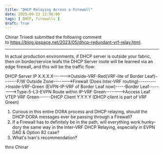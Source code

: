 ```yaml
---
title: "DHCP Relaying Across a Firewall"
date: 2023-09-23 11:36:00
tags: [ DHCP, firewalls ]
draft: True
---
```

Chinar Trivedi submitted the following comment to https://blog.ipspace.net/2023/05/dhcp-redundant-vrf-relay.html.

---

In actual production environments, if DHCP server is outside your fabric, then on border/service leafs the DHCP Server route will be learned via an edge firewall, and this will be the traffic flow:

DHCP Server IP X.X.X.X------&gt;Outside-VRF-Red(VRF-lite of Border Leaf)-------F/W Outside Zone-------&gt;Firewall (Does Inter-VRF routing)---------&gt;Inside-VRF-Green (EVPN-IP-VRF of Border Leaf now)-----Border Leaf--------&gt;Type-5-L3-EVPN Route within IP-VRF Green-------&gt;Access Leaf VTEP VRF Green------DHCP Client Y.Y.Y.Y (DHCP client is part of VRF Green)

1.  Curious in this entire DORA process and DHCP relaying, should the DHCP DORA messages ever be passing through a Firewall?
2.  If a Firewall has to definitely be in the path, will everything work hunky-dory the same way in the Inter-VRF DHCP Relaying, especially in EVPN DAG & Option 82 case?
3.  What's Ivan's recommendation?

thnx Chinar
